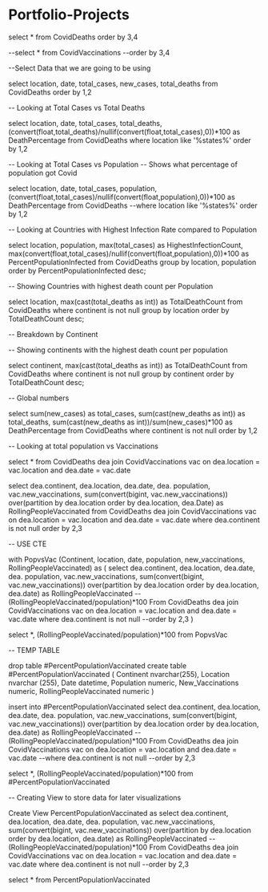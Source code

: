 # Portfolio-Projects

select * from CovidDeaths
order by 3,4

--select * from CovidVaccinations
--order by 3,4

--Select Data that we are going to be using

select location, date, total_cases, new_cases, total_deaths
from CovidDeaths
order by 1,2


-- Looking at Total Cases vs Total Deaths

select location, date, total_cases, total_deaths, (convert(float,total_deaths)/nullif(convert(float,total_cases),0))*100 as DeathPercentage
from CovidDeaths
where location like '%states%'
order by 1,2


-- Looking at Total Cases vs Population
-- Shows what percentage of population got Covid

select location, date, total_cases, population, (convert(float,total_cases)/nullif(convert(float,population),0))*100 as DeathPercentage
from CovidDeaths
--where location like '%states%'
order by 1,2



-- Looking at Countries with Highest Infection Rate compared to Population

select location, population, max(total_cases) as HighestInfectionCount, max(convert(float,total_cases)/nullif(convert(float,population),0))*100 as PercentPopulationInfected
from CovidDeaths
group by location, population
order by PercentPopulationInfected desc;


-- Showing Countries with highest death count per Population

select location, max(cast(total_deaths as int)) as TotalDeathCount
from CovidDeaths
where continent is not null
group by location
order by TotalDeathCount desc;


-- Breakdown by Continent

-- Showing continents with the highest death count per population

select continent, max(cast(total_deaths as int)) as TotalDeathCount
from CovidDeaths
where continent is not null
group by continent
order by TotalDeathCount desc;


-- Global numbers

select sum(new_cases) as total_cases, sum(cast(new_deaths as int)) as total_deaths, 
sum(cast(new_deaths as int))/sum(new_cases)*100 as DeathPercentage
from CovidDeaths
where continent is not null
order by 1,2


-- Looking at total population vs Vaccinations

select * from CovidDeaths dea
join CovidVaccinations vac
on dea.location = vac.location
and dea.date = vac.date


select dea.continent, dea.location, dea.date, dea. population, vac.new_vaccinations, 
sum(convert(bigint, vac.new_vaccinations)) over(partition by dea.location order by dea.location, dea.Date) as RollingPeopleVaccinated
from CovidDeaths dea
join CovidVaccinations vac
on dea.location = vac.location
and dea.date = vac.date
where dea.continent is not null
order by 2,3


-- USE CTE

with PopvsVac (Continent, location, date, population, new_vaccinations, RollingPeopleVaccinated)
as 
(
select dea.continent, dea.location, dea.date, dea. population, vac.new_vaccinations, sum(convert(bigint, vac.new_vaccinations)) over(partition by dea.location order by dea.location, dea.date) as RollingPeopleVaccinated
--(RollingPeopleVaccinated/population)*100
From CovidDeaths dea
join CovidVaccinations vac
on dea.location = vac.location
and dea.date = vac.date
where dea.continent is not null
--order by 2,3
)

select *, (RollingPeopleVaccinated/population)*100 from PopvsVac


-- TEMP TABLE

drop table #PercentPopulationVaccinated
create table #PercentPopulationVaccinated
(
Continent nvarchar(255),
Location nvarchar (255),
 Date datetime,
 Population numeric,
 New_Vaccinations numeric,
 RollingPeopleVaccinated numeric
 )

insert into #PercentPopulationVaccinated
select dea.continent, dea.location, dea.date, dea. population, vac.new_vaccinations, sum(convert(bigint, vac.new_vaccinations)) over(partition by dea.location order by dea.location, dea.date) as RollingPeopleVaccinated
--(RollingPeopleVaccinated/population)*100
From CovidDeaths dea
join CovidVaccinations vac
on dea.location = vac.location
and dea.date = vac.date
--where dea.continent is not null
--order by 2,3

select *, (RollingPeopleVaccinated/population)*100 from #PercentPopulationVaccinated

-- Creating View to store data for later visualizations

Create View PercentPopulationVaccinated as 
select dea.continent, dea.location, dea.date, dea. population, vac.new_vaccinations, sum(convert(bigint, vac.new_vaccinations)) over(partition by dea.location order by dea.location, dea.date) as RollingPeopleVaccinated
--(RollingPeopleVaccinated/population)*100
From CovidDeaths dea
join CovidVaccinations vac
on dea.location = vac.location
and dea.date = vac.date
where dea.continent is not null
--order by 2,3

select * from PercentPopulationVaccinated
